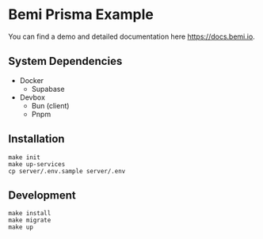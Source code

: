 # Bemi Prisma Example

You can find a demo and detailed documentation here https://docs.bemi.io.

## System Dependencies

* Docker
  * Supabase
* Devbox
  * Bun (client)
  * Pnpm

## Installation

```
make init
make up-services
cp server/.env.sample server/.env
```

## Development

```
make install
make migrate
make up
```
